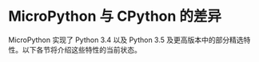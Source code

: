 # MicroPython 与 CPython 的差异

MicroPython 实现了 Python 3.4 以及 Python 3.5 及更高版本中的部分精选特性。以下各节将介绍这些特性的当前状态。